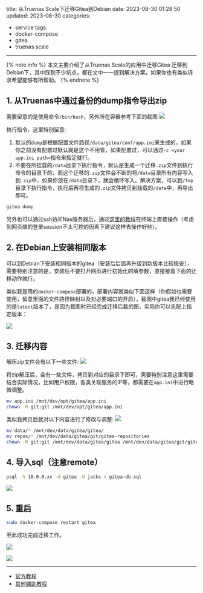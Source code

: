title: 从Truenas Scale下迁移Gitea到Debian
date: 2023-08-30 01:28:50
updated: 2023-08-30
categories:
- service
tags:
- docker-compose
- gitea
- truenas scale

---

{% note info %} 本文主要介绍了从Truenas Scale的应用中迁移Gitea 迁移到 Debian下，其中踩到不少坑点，都在文中一一提到解决方案，如果你也有类似诉求希望能够有所帮助。 {% endnote %}

<!-- more -->

## 1. 从Truenas中通过备份的dump指令导出zip

需要留意的是使用命令`/bin/bash`，另外所在容器参考下面的截图
![](/img/truenas_scale_gitea_migrate_to_debian_9da5eef7_0.png)

执行指令，这里特别留意:

1. 默认的`dump`是根据配置文件路径`/data/gitea/conf/app.ini`来生成的，如果你之前没有配置过默认就是这个不用管，如果配置过，可以通过`-c <your app.ini path>`指令来指定就行。
2. 不要在所挂载的`/data`目录下执行指令，默认是生成一个迁移`.zip`文件到执行命令的目录下的，而这个迁移的`.zip`文件会不断的将`/data`目录所有内容写入到`.zip`中，如果你放在`/data`目录下，就会循环写入。解决方案，可以到`/tmp`目录下执行指令，执行后再将生成的`.zip`文件拷贝到挂载的`/data`中，再导出即可。

```bash
gitea dump
```

另外也可以通过ssh访问Nas服务器后，通过[这里的教程](https://blog.dreamtobe.cn/truenas_scale_command_apt/#%E8%BF%9B%E5%85%A5%E5%88%B0%E6%9F%90%E4%B8%AApods%E9%87%8C%E9%9D%A2)在终端上直接操作（考虑到网页端的登录session不太可控的因素下建议这样去操作好些）。

## 2. 在Debian上安装相同版本

可以到Debian下安装相同版本的gitea（安装后后面再升级到新版本比较稳妥），需要特别注意的是，安装后不要打开网页进行初始化的填参数，直接接着下面的迁移动作就行。

类似我是用的`docker-compose`部署的，部署内容就类似下面这样（你假如也需要使用，留意里面的文件路径映射以及对必要端口的开启），截图中gitea我已经使用的是`latest`版本了，是因为截图时已经完成迁移后截的图，实际你可以先配上指定版本：

![](/img/truenas_scale_gitea_migrate_to_debian_711c0c7a_1.png)

## 3. 迁移内容

解压zip文件会有以下一些文件:
![](/img/truenas_scale_gitea_migrate_to_debian_821c5064_2.png)

将zip解压后，会有一些文件，拷贝到对应的目录下即可，需要特别注意这里需要结合实际情况，比如用户权限，各类关联服务的IP等，都需要在`app.ini`中进行略微调整。

```bash
mv app.ini /mnt/dev/opt/gitea/app.ini  
chown -R git:git /mnt/dev/opt/gitea/app.ini
```

类似我拷贝后就对以下内容进行了修改与调整:
![](/img/truenas_scale_gitea_migrate_to_debian_e60352e5_3.png)

```bash
mv data/* /mnt/dev/data/gitea/gitea/  
mv repos/* /mnt/dev/data/gitea/git/gitea-repositories
chown -R git:git /mnt/dev/data/gitea/gitea /mnt/dev/data/gitea/git/gitea-repositories
```

## 4. 导入sql（注意remote）

```bash
psql -h 10.0.0.xx -d gitea -U jacks < gitea-db.sql
```

![](/img/truenas_scale_gitea_migrate_to_debian_c82adc96_4.png)

## 5. 重启

```bash
sudo docker-compose restart gitea
```

至此成功完成迁移工作。

![](/img/truenas_scale_gitea_migrate_to_debian_a2a9f97c_5.png)

![](/img/truenas_scale_gitea_migrate_to_debian_9d2f8fba_6.png)

---

-  [官方教程](https://docs.gitea.com/zh-cn/administration/backup-and-restore)
- [其他辅助教程](https://blog.csdn.net/weixin_43525185/article/details/120371347)